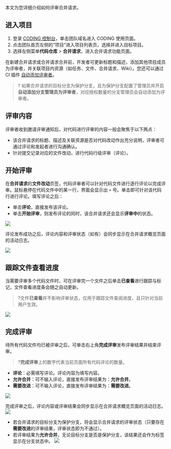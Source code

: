 本文为您详细介绍如何评审合并请求。

 

## 进入项目

1. 登录 [CODING 控制台](https://console.cloud.tencent.com/coding)，单击团队域名进入 CODING 使用页面。
2. 点击团队首页左侧的“项目”进入项目列表页，选择并进入目标项目。
3. 选择左侧菜单**代码仓库** > **合并请求**，进入合并请求功能页面。

在新建合并请求或合并请求合并前，开发者可更新标题和描述，添加其他项目成员为评审者，并关联项目内资源（如任务、文件、合并请求、Wiki）。您还可以通过 CI 插件 [自动添加评审者](https://help.coding.net/docs/ci/plugins/reviewer.html)。

>? 如果合并请求的目标分支为保护分支，且为保护分支配置了管理员并开启**自动添加分支管理员为评审者**，对应授权数量的分支管理员会自动添加为评审者。

## 评审内容[](id:review-content)

评审者收到邀请评审通知后，对代码进行评审的内容一般会聚焦于以下两点：
-   该合并请求的标题、描述及关联资源是否对代码改动作出充分说明，评审者可通过评论和发起者进行沟通确认。
-   针对提交记录对应的文件改动，进行代码行级评审（评论）。


## 开始评审[](id:start)

在**合并请求**的**文件改动**页签，代码评审者可以针对代码文件进行逐行评论以完成评审。鼠标悬停在代码文件中的某一行，界面会显示出 `+` 号。单击即可针对该代码行进行评论。填写评论之后：

-   单击**评论**，直接发布该评论。
-   单击**开始评审**，则发布评论的同时，该合并请求还会显示**评审中**的状态。

![](https://qcloudimg.tencent-cloud.cn/raw/6dbc490d026a8abf7b814d5d49a54525.png)

评论发布成功之后，评论内容和评审状态（如有）会同步显示在合并请求概览页面的活动日志。

![](https://qcloudimg.tencent-cloud.cn/raw/f6a2842d0e7ee4e41613acd089186993.png)


## 跟踪文件查看进度[](id:file-view)

当需要评审多个代码文件时，可在评审完一个文件之后单击**已查看**进行跟踪与标记，文件查看进度条会随之自动更新。

>?文件**已查看**并不影响评审状态，仅用于跟踪文件查阅进度，且只针对当前用户生效。

![](https://qcloudimg.tencent-cloud.cn/raw/503ae360a68edf5f441a1391273089d9.png)

## 完成评审[](id:start)

待所有代码文件均已被评审之后，可单击右上角**完成评审**发布评审结果并结束评审。
>?**完成评审**上的数字代表当前页面所有代码评论的数量。

-   **评论**：必需填写评论。评论内容为填写内容。
-   **允许合并**：可不输入评论，直接发布评审结果为：**允许合并**。
-   **需要改进**：可不输入评论，直接发布评审结果为：**需要改进**。

![](https://qcloudimg.tencent-cloud.cn/raw/5d513deaa446829eebbb4f68489cadf1.png)

完成评审之后，评论内容或评审结果会同步显示在合并请求概览页面的活动日志。
![](https://qcloudimg.tencent-cloud.cn/raw/63bc6139348a27b67fa3c8a18223844b.png)


- 若合并请求的目标分支为保护分支，将会显示合并请求的评审状态（只要存在**需要改进**的评审结果，评审状态即为不通过）。
- 若评审结果为**允许合并**，无论目标分支是否是保护分支，该结果还会作为标签显示在分支状态中。
![](https://qcloudimg.tencent-cloud.cn/raw/ea28edd99d35e01be55babdac3f213e7.png)
